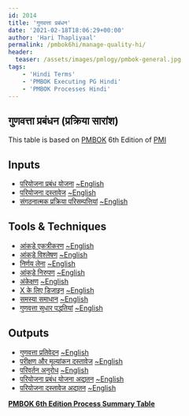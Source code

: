```yaml
---
id: 2014   
title: 'गुणवत्ता प्रबंधन'
date: '2021-02-18T18:06:29+00:00'
author: 'Hari Thapliyaal'
permalink: /pmbok6hi/manage-quality-hi/
header:
  teaser: /assets/images/pmlogy/pmbok-general.jpg
tags:
    - 'Hindi Terms'
    - 'PMBOK Executing PG Hindi'
    - 'PMBOK Processes Hindi'
---
```


## गुणवत्ता प्रबंधन (प्रक्रिया सारांश)

This table is based on [PMBOK](https://www.pmi.org/pmbok-guide-standards) 6th Edition of [PMI](https:/www.pmi.org)

## Inputs

- [परियोजना प्रबंध योजना](/pmbok6hi/project-management-plan-hi) [~English](/pmbok6/Project-Management-Plan)
- [परियोजना दस्तावेज](/pmbok6hi/project-documents-hi) [~English](/pmbok6/Project-Documents)
- [संगठनात्मक प्रक्रिया परिसम्पत्तियां](/pmbok6hi/organizational-process-assets-hi) [~English](/pmbok6/Organizational-Process-Assets)

## Tools &amp; Techniques

- [आंकड़े एकत्रीकरण](/pmbok6hi/data-gathering-hi) [~English](/pmbok6/Data-Gathering)
- [आंकड़े विश्लेषण](/pmbok6hi/data-analysis-hi) [~English](/pmbok6/Data-Analysis)
- [निर्णय लेना](/pmbok6hi/decision-making-hi) [~English](/pmbok6/Decision-Making)
- [आंकड़े निरुपण](/pmbok6hi/data-representation-hi) [~English](/pmbok6/Data-Representation)
- [अंकेक्षण](/pmbok6hi/audits-hi) [~English](/pmbok6/Audits)
- [X के लिए डिजाइन](/pmbok6hi/design-for-x-hi) [~English](/pmbok6/Design-For-X)
- [समस्या समाधान](/pmbok6hi/problem-solving-hi) [~English](/pmbok6/Problem-Solving)
- [गुणवत्ता सुधार पद्धतियां](/pmbok6hi/quality-improvement-methods-hi) [~English](/pmbok6/Quality-Improvement-Methods)

## Outputs

- [गुणवत्ता प्रतिवेदन](/pmbok6hi/quality-reports-hi) [~English](/pmbok6/Quality-Reports)
- [परीक्षण और मूल्यांकन दस्तावेज](/pmbok6hi/test-and-evaluation-documents-hi) [~English](/pmbok6/Test-And-Evaluation-Documents)
- [परिवर्तन अनुरोध](/pmbok6hi/change-requests-hi) [~English](/pmbok6/Change-Requests)
- [परियोजना प्रबंध योजना अद्यतन](/pmbok6hi/project-management-plan-updates-hi) [~English](/pmbok6/Project-Management-Plan-Updates)
- [परियोजना दस्तावेज अद्यतन](/pmbok6hi/project-documents-updates-hi) [~English](/pmbok6/Project-Documents-Updates)

**[PMBOK 6th Edition Process Summary Table](process-groups-and-processes-in-pmbok6/)**